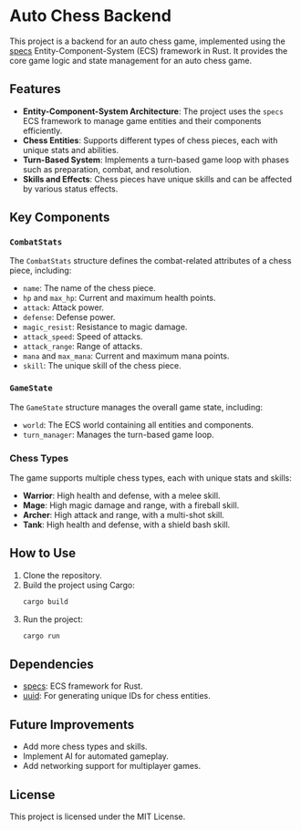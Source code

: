 # Auto Chess Backend

This project is a backend for an auto chess game, implemented using the [specs](https://github.com/amethyst/specs) Entity-Component-System (ECS) framework in Rust. It provides the core game logic and state management for an auto chess game.

## Features

- **Entity-Component-System Architecture**: The project uses the `specs` ECS framework to manage game entities and their components efficiently.
- **Chess Entities**: Supports different types of chess pieces, each with unique stats and abilities.
- **Turn-Based System**: Implements a turn-based game loop with phases such as preparation, combat, and resolution.
- **Skills and Effects**: Chess pieces have unique skills and can be affected by various status effects.

## Key Components

### `CombatStats`
The `CombatStats` structure defines the combat-related attributes of a chess piece, including:
- `name`: The name of the chess piece.
- `hp` and `max_hp`: Current and maximum health points.
- `attack`: Attack power.
- `defense`: Defense power.
- `magic_resist`: Resistance to magic damage.
- `attack_speed`: Speed of attacks.
- `attack_range`: Range of attacks.
- `mana` and `max_mana`: Current and maximum mana points.
- `skill`: The unique skill of the chess piece.

### `GameState`
The `GameState` structure manages the overall game state, including:
- `world`: The ECS world containing all entities and components.
- `turn_manager`: Manages the turn-based game loop.

### Chess Types
The game supports multiple chess types, each with unique stats and skills:
- **Warrior**: High health and defense, with a melee skill.
- **Mage**: High magic damage and range, with a fireball skill.
- **Archer**: High attack and range, with a multi-shot skill.
- **Tank**: High health and defense, with a shield bash skill.

## How to Use

1. Clone the repository.
2. Build the project using Cargo:
   ```bash
   cargo build
   ```
3. Run the project:
   ```bash
   cargo run
   ```

## Dependencies

- [specs](https://github.com/amethyst/specs): ECS framework for Rust.
- [uuid](https://crates.io/crates/uuid): For generating unique IDs for chess entities.

## Future Improvements

- Add more chess types and skills.
- Implement AI for automated gameplay.
- Add networking support for multiplayer games.

## License

This project is licensed under the MIT License.